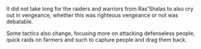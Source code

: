 It did not take long for the raiders and warriors from Ras'Shalas to also cry out in vengeance, whether this was righteous vengeance or not was debatable.  

Some tactics also change, focusing more on attacking defenseless people, quick raids on farmers and such to capture people and drag them back.